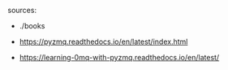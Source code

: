 sources:

* ./books

* https://pyzmq.readthedocs.io/en/latest/index.html

* https://learning-0mq-with-pyzmq.readthedocs.io/en/latest/
